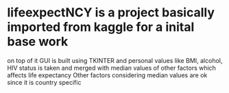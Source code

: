 # lifeexpectNCY is a project basically imported from kaggle for a inital base work
on top of it GUI is built using TKINTER and personal values like BMI, alcohol, HIV status is taken and merged with median values of other factors which affects life expectancy 
Other factors considering median values are ok since it is country specific 
